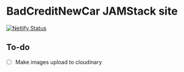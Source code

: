# BadCreditNewCar JAMStack site

[![Netlify Status](https://api.netlify.com/api/v1/badges/68c979eb-c202-4c9f-9079-c42f31079525/deploy-status)](https://app.netlify.com/sites/badcreditnewcar/deploys)

## To-do

- [ ] Make images upload to cloudinary
